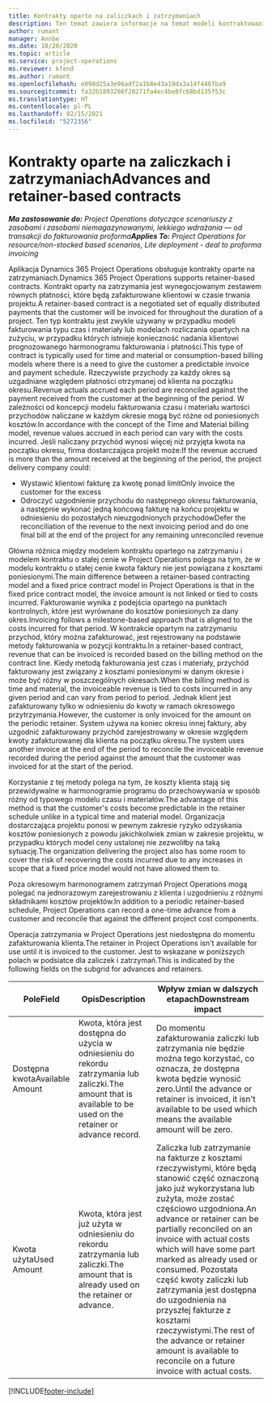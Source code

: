 ```yaml
---
title: Kontrakty oparte na zaliczkach i zatrzymaniach
description: Ten temat zawiera informacje na temat modeli kontraktowania opartych na zatrzymaniach lub zaliczkach w Project Operations.
author: rumant
manager: Annbe
ms.date: 10/20/2020
ms.topic: article
ms.service: project-operations
ms.reviewer: kfend
ms.author: rumant
ms.openlocfilehash: e098d25a3e96adf2a1b8e43a19da3a14f446fba9
ms.sourcegitcommit: fa32b1893286f20271fa4ec4be8fc68bd135f53c
ms.translationtype: HT
ms.contentlocale: pl-PL
ms.lasthandoff: 02/15/2021
ms.locfileid: "5272356"
---
```

# <a name="advances-and-retainer-based-contracts"></a><span data-ttu-id="fd336-103">Kontrakty oparte na zaliczkach i zatrzymaniach</span><span class="sxs-lookup"><span data-stu-id="fd336-103">Advances and retainer-based contracts</span></span>


<span data-ttu-id="fd336-104">_**Ma zastosowanie do:** Project Operations dotyczące scenariuszy z zasobami i zasobami niemagazynowanymi, lekkiego wdrażania — od transakcji do fakturowania proforma_</span><span class="sxs-lookup"><span data-stu-id="fd336-104">_**Applies To:** Project Operations for resource/non-stocked based scenarios, Lite deployment - deal to proforma invoicing_</span></span>

<span data-ttu-id="fd336-105">Aplikacja Dynamics 365 Project Operations obsługuje kontrakty oparte na zatrzymaniach.</span><span class="sxs-lookup"><span data-stu-id="fd336-105">Dynamics 365 Project Operations supports retainer-based contracts.</span></span> <span data-ttu-id="fd336-106">Kontrakt oparty na zatrzymania jest wynegocjowanym zestawem równych płatności, które będą zafakturowane klientowi w czasie trwania projektu.</span><span class="sxs-lookup"><span data-stu-id="fd336-106">A retainer-based contract is a negotiated set of equally distributed payments that the customer will be invoiced for throughout the duration of a project.</span></span> <span data-ttu-id="fd336-107">Ten typ kontraktu jest zwykle używany w przypadku modeli fakturowania typu czas i materiały lub modelach rozliczania opartych na zużyciu, w przypadku których istnieje konieczność nadania klientowi prognozowanego harmonogramu fakturowania i płatności.</span><span class="sxs-lookup"><span data-stu-id="fd336-107">This type of contract is typically used for time and material or consumption-based billing models where there is a need to give the customer a predictable invoice and payment schedule.</span></span> <span data-ttu-id="fd336-108">Rzeczywiste przychody za każdy okres są uzgadniane względem płatności otrzymanej od klienta na początku okresu.</span><span class="sxs-lookup"><span data-stu-id="fd336-108">Revenue actuals accrued each period are reconciled against the payment received from the customer at the beginning of the period.</span></span> <span data-ttu-id="fd336-109">W zależności od koncepcji modelu fakturowania czasu i materiału wartości przychodów naliczane w każdym okresie mogą być różne od poniesionych kosztów.</span><span class="sxs-lookup"><span data-stu-id="fd336-109">In accordance with the concept of the Time and Material billing model, revenue values accrued in each period can vary with the costs incurred.</span></span> <span data-ttu-id="fd336-110">Jeśli naliczany przychód wynosi więcej niż przyjęta kwota na początku okresu, firma dostarczająca projekt może:</span><span class="sxs-lookup"><span data-stu-id="fd336-110">If the revenue accrued is more than the amount received at the beginning of the period, the project delivery company could:</span></span>

- <span data-ttu-id="fd336-111">Wystawić klientowi fakturę za kwotę ponad limit</span><span class="sxs-lookup"><span data-stu-id="fd336-111">Only invoice the customer for the excess</span></span> 
- <span data-ttu-id="fd336-112">Odroczyć uzgodnienie przychodu do następnego okresu fakturowania, a następnie wykonać jedną końcową fakturę na końcu projektu w odniesieniu do pozostałych nieuzgodnionych przychodów</span><span class="sxs-lookup"><span data-stu-id="fd336-112">Defer the reconciliation of the revenue to the next invoicing period and do one final bill at the end of the project for any remaining unreconciled revenue</span></span>

<span data-ttu-id="fd336-113">Główna różnica między modelem kontraktu opartego na zatrzymaniu i modelem kontraktu o stałej cenie w Project Operations polega na tym, że w modelu kontraktu o stałej cenie kwota faktury nie jest powiązana z kosztami poniesionymi.</span><span class="sxs-lookup"><span data-stu-id="fd336-113">The main difference between a retainer-based contracting model and a fixed price contract model in Project Operations is that in the fixed price contract model, the invoice amount is not linked or tied to costs incurred.</span></span> <span data-ttu-id="fd336-114">Fakturowanie wynika z podejścia opartego na punktach kontrolnych, które jest wyrównane do kosztów poniesionych za dany okres.</span><span class="sxs-lookup"><span data-stu-id="fd336-114">Invoicing follows a milestone-based approach that is aligned to the costs incurred for that period.</span></span> <span data-ttu-id="fd336-115">W kontrakcie opartym na zatrzymaniu przychód, który można zafakturować, jest rejestrowany na podstawie metody fakturowania w pozycji kontraktu.</span><span class="sxs-lookup"><span data-stu-id="fd336-115">In a retainer-based contract, revenue that can be invoiced is recorded based on the billing method on the contract line.</span></span> <span data-ttu-id="fd336-116">Kiedy metodą fakturowania jest czas i materiały, przychód fakturowany jest związany z kosztami poniesionymi w danym okresie i może być różny w poszczególnych okresach.</span><span class="sxs-lookup"><span data-stu-id="fd336-116">When the billing method is time and material, the invoiceable revenue is tied to costs incurred in any given period and can vary from period to period.</span></span> <span data-ttu-id="fd336-117">Jednak klient jest zafakturowany tylko w odniesieniu do kwoty w ramach okresowego przytrzymania.</span><span class="sxs-lookup"><span data-stu-id="fd336-117">However, the customer is only invoiced for the amount on the periodic retainer.</span></span> <span data-ttu-id="fd336-118">System używa na koniec okresu innej faktury, aby uzgodnić zafakturowany przychód zarejestrowany w okresie względem kwoty zafakturowanej dla klienta na początku okresu.</span><span class="sxs-lookup"><span data-stu-id="fd336-118">The system uses another invoice at the end of the period to reconcile the invoiceable revenue recorded during the period against the amount that the customer was invoiced for at the start of the period.</span></span>

<span data-ttu-id="fd336-119">Korzystanie z tej metody polega na tym, że koszty klienta stają się przewidywalne w harmonogramie programu do przechowywania w sposób różny od typowego modelu czasu i materiałów.</span><span class="sxs-lookup"><span data-stu-id="fd336-119">The advantage of this method is that the customer's costs become predictable in the retainer schedule unlike in a typical time and material model.</span></span> <span data-ttu-id="fd336-120">Organizacja dostarczająca projektu ponosi w pewnym zakresie ryzyko odzyskania kosztów poniesionych z powodu jakichkolwiek zmian w zakresie projektu, w przypadku których model ceny ustalonej nie zezwoliłby na taką sytuację.</span><span class="sxs-lookup"><span data-stu-id="fd336-120">The organization delivering the project also has some room to cover the risk of recovering the costs incurred due to any increases in scope that a fixed price model would not have allowed them to.</span></span>

<span data-ttu-id="fd336-121">Poza okresowym harmonogramem zatrzymań Project Operations mogą polegać na jednorazowym zarejestrowaniu z klienta i uzgodnieniu z różnymi składnikami kosztów projektów.</span><span class="sxs-lookup"><span data-stu-id="fd336-121">In addition to a periodic retainer-based schedule, Project Operations can record a one-time advance from a customer and reconcile that against the different project cost components.</span></span>

<span data-ttu-id="fd336-122">Operacja zatrzymania w Project Operations jest niedostępna do momentu zafakturowania klienta.</span><span class="sxs-lookup"><span data-stu-id="fd336-122">The retainer in Project Operations isn't available for use until it is invoiced to the customer.</span></span> <span data-ttu-id="fd336-123">Jest to wskazane w poniższych polach w podsiatce dla zaliczek i zatrzymań.</span><span class="sxs-lookup"><span data-stu-id="fd336-123">This is indicated by the following fields on the subgrid for advances and retainers.</span></span>

| <span data-ttu-id="fd336-124">Pole</span><span class="sxs-lookup"><span data-stu-id="fd336-124">Field</span></span> | <span data-ttu-id="fd336-125">Opis</span><span class="sxs-lookup"><span data-stu-id="fd336-125">Description</span></span> | <span data-ttu-id="fd336-126">Wpływ zmian w dalszych etapach</span><span class="sxs-lookup"><span data-stu-id="fd336-126">Downstream impact</span></span> |
| --- | --- | --- |
| <span data-ttu-id="fd336-127">Dostępna kwota</span><span class="sxs-lookup"><span data-stu-id="fd336-127">Available Amount</span></span> | <span data-ttu-id="fd336-128">Kwota, która jest dostępna do użycia w odniesieniu do rekordu zatrzymania lub zaliczki.</span><span class="sxs-lookup"><span data-stu-id="fd336-128">The amount that is available to be used on the retainer or advance record.</span></span> | <span data-ttu-id="fd336-129">Do momentu zafakturowania zaliczki lub zatrzymania nie będzie można tego korzystać, co oznacza, że dostępna kwota będzie wynosić zero.</span><span class="sxs-lookup"><span data-stu-id="fd336-129">Until the advance or retainer is invoiced, it isn't available to be used which means the available amount will be zero.</span></span> |
| <span data-ttu-id="fd336-130">Kwota użyta</span><span class="sxs-lookup"><span data-stu-id="fd336-130">Used Amount</span></span> | <span data-ttu-id="fd336-131">Kwota, która jest już użyta w odniesieniu do rekordu zatrzymania lub zaliczki.</span><span class="sxs-lookup"><span data-stu-id="fd336-131">The amount that is already used on the retainer or advance.</span></span> | <span data-ttu-id="fd336-132">Zaliczka lub zatrzymanie na fakturze z kosztami rzeczywistymi, które będą stanowić część oznaczoną jako już wykorzystana lub zużyta, może zostać częściowo uzgodniona.</span><span class="sxs-lookup"><span data-stu-id="fd336-132">An advance or retainer can be partially reconciled on an invoice with actual costs which will have some part marked as already used or consumed.</span></span> <span data-ttu-id="fd336-133">Pozostała część kwoty zaliczki lub zatrzymania jest dostępna do uzgodnienia na przyszłej fakturze z kosztami rzeczywistymi.</span><span class="sxs-lookup"><span data-stu-id="fd336-133">The rest of the advance or retainer amount is available to reconcile on a future invoice with actual costs.</span></span> |


[!INCLUDE[footer-include](../../includes/footer-banner.md)]